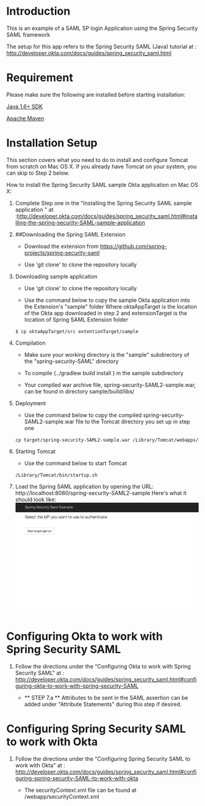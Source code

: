 # Introduction 

This is an example of a SAML SP login Application using the Spring Security SAML framework 

The setup for this app refers to the Spring Security SAML (Java) tutorial at : http://developer.okta.com/docs/guides/spring_security_saml.html


# Requirement 

Please make sure the following are installed before starting installation:

[Java 1.6+ SDK](http://www.oracle.com/technetwork/java/javase/overview/index.html)

[Apache Maven](https://maven.apache.org/download.cgi)
# Installation Setup

This section covers what you need to do to install and configure Tomcat from scratch on Mac OS X. If you already have Tomcat on your system, you can skip to Step 2 below.

How to install the Spring Security SAML sample Okta application on Mac OS X:

1. Complete Step one in the "Installing the Spring Security SAML sample application " at  
	:http://developer.okta.com/docs/guides/spring_security_saml.html#installing-the-spring-security-SAML-sample-application

2. ##Downloading the Spring SAML Extension
	
	- Download the extension from  https://github.com/spring-projects/spring-security-saml

	- Use 'git clone' to clone the repository locally
	
3. Downloading sample application 
	
	- Use 'git clone' to clone the repository locally
	
	- Use the command below to copy the sample Okta application into the Extension's "sample" folder
		Where oktaAppTarget is the location of the Okta app downloaded in step 2 and extensionTarget is the location of Spring SAML Extension folder  
	```shell	
	$ cp oktaAppTarget/src extentionTarget/sample
	```
	
4. Compilation 
	
	- Make sure your working directory is the "sample" subdirectory of the "spring-security-SAML" directory 
	
	- To compile {../gradlew build install } in the sample subdirectory

	- Your compiled war archive file, spring-security-SAML2-sample.war, can be found in directory sample/build/libs/

5. Deployment
	
	- Use the command below to copy the compiled spring-security-SAML2-sample.war file to the Tomcat directory you set up in step one
	
	```shell
	cp target/spring-security-SAML2-sample.war /Library/Tomcat/webapps/
	```

6. Starting Tomcat
	
	- Use the command below to start Tomcat
	```shell	
	/Library/Tomcat/bin/startup.sh
	```
7. Load the Spring SAML application by opening the URL: http://localhost:8080/spring-security-SAML2-sample
	Here's what it should look like:
	![img](./docs/sample.png "A screenshot of working app running")


# Configuring Okta to work with Spring Security SAML

1.	Follow the directions under the "Configuring Okta to work with Spring Security SAML" at
	: http://developer.okta.com/docs/guides/spring_security_saml.html#configuring-okta-to-work-with-spring-security-SAML

	- ** STEP 7.a ** Attributes to be sent in the SAML assertion can be added under "Attribute Statements" during this step if desired. 


# Configuring Spring Security SAML to work with Okta

1. Follow the directions under the "Configuring Spring Security SAML to work with Okta" at
	: http://developer.okta.com/docs/guides/spring_security_saml.html#configuring-spring-security-SAML-to-work-with-okta 

	- The securityContext.xml file can be found at /webapp/securityContext.xml
 
